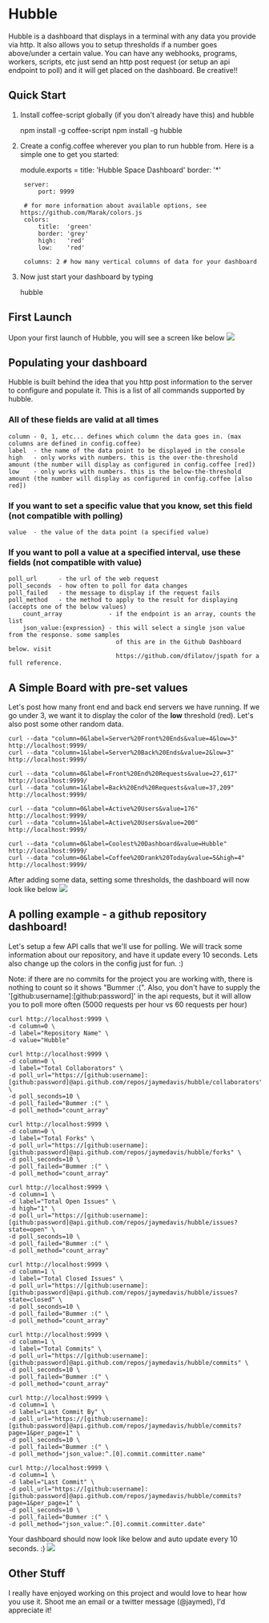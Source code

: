 Hubble
======

Hubble is a dashboard that displays in a terminal with any data you provide via http. It also allows you to setup thresholds if a number goes above/under a certain value. You can have any webhooks, programs, workers, scripts, etc just send an http post request (or setup an api endpoint to poll) and it will get placed on the dashboard. Be creative!!

Quick Start
-----------

1) Install coffee-script globally (if you don't already have this) and hubble
	
	npm install -g coffee-script
	npm install -g hubble

2) Create a config.coffee wherever you plan to run hubble from. Here is a simple one to get you started:

	module.exports =
		title:  'Hubble Space Dashboard'
		border: '*'

		server:
			port: 9999

		# for more information about available options, see https://github.com/Marak/colors.js
		colors:
			title:  'green'
			border: 'grey'   
			high:   'red'
			low:    'red'

		columns: 2 # how many vertical columns of data for your dashboard

3) Now just start your dashboard by typing
	
	hubble

First Launch
------------

Upon your first launch of Hubble, you will see a screen like below
<img src="https://raw.github.com/jaymedavis/hubble/master/screenshots/empty-dashboard.png" />

Populating your dashboard
-------------------------

Hubble is built behind the idea that you http post information to the server to configure and populate it. This is a list of all commands supported by hubble.

### All of these fields are valid at all times

	column - 0, 1, etc... defines which column the data goes in. (max columns are defined in config.coffee)
	label  - the name of the data point to be displayed in the console
	high   - only works with numbers. this is the over-the-threshold amount (the number will display as configured in config.coffee [red])
	low    - only works with numbers. this is the below-the-threshold amount (the number will display as configured in config.coffee [also red])

### If you want to set a specific value that you know, set this field (not compatible with polling)

	value  - the value of the data point (a specified value)

### If you want to poll a value at a specified interval, use these fields (not compatible with value)
				
	poll_url      - the url of the web request
	poll_seconds  - how often to poll for data changes
	poll_failed   - the message to display if the request fails
	poll_method   - the method to apply to the result for displaying (accepts one of the below values)
		count_array             - if the endpoint is an array, counts the list
		json_value:{expression} - this will select a single json value from the response. some samples
	                              of this are in the Github Dashboard below. visit 
	                              https://github.com/dfilatov/jspath for a full reference.

A Simple Board with pre-set values
----------------------------------

Let's post how many front end and back end servers we have running. If we go under 3, we want it to display the color of the **low** threshold (red). Let's also post some other random data.

	curl --data "column=0&label=Server%20Front%20Ends&value=4&low=3" http://localhost:9999/ 
	curl --data "column=1&label=Server%20Back%20Ends&value=2&low=3"  http://localhost:9999/

	curl --data "column=0&label=Front%20End%20Requests&value=27,617" http://localhost:9999/ 
	curl --data "column=1&label=Back%20End%20Requests&value=37,209"  http://localhost:9999/ 

	curl --data "column=0&label=Active%20Users&value=176" http://localhost:9999/
	curl --data "column=1&label=Active%20Users&value=200" http://localhost:9999/

	curl --data "column=0&label=Coolest%20Dashboard&value=Hubble"  http://localhost:9999/
	curl --data "column=0&label=Coffee%20Drank%20Today&value=5&high=4" http://localhost:9999/

After adding some data, setting some thresholds, the dashboard will now look like below
<img src="https://raw.github.com/jaymedavis/hubble/master/screenshots/somedata-dashboard.png" />

A polling example - a github repository dashboard!
--------------------------------------------------

Let's setup a few API calls that we'll use for polling. We will track some information about our repository, and have it update every 10 seconds. Lets also change up the colors in the config just for fun. :)

Note: if there are no commits for the project you are working with, there is nothing to count so it shows "Bummer :(". Also, you don't have to supply the '[github:username]:[github:password]' in the api requests, but it will allow you to poll more often (5000 requests per hour vs 60 requests per hour)

	curl http://localhost:9999 \
	-d column=0 \
	-d label="Repository Name" \
	-d value="Hubble"

	curl http://localhost:9999 \
	-d column=0 \
	-d label="Total Collaborators" \
	-d poll_url="https://[github:username]:[github:password]@api.github.com/repos/jaymedavis/hubble/collaborators" \
	-d poll_seconds=10 \
	-d poll_failed="Bummer :(" \
	-d poll_method="count_array"

	curl http://localhost:9999 \
	-d column=0 \
	-d label="Total Forks" \
	-d poll_url="https://[github:username]:[github:password]@api.github.com/repos/jaymedavis/hubble/forks" \
	-d poll_seconds=10 \
	-d poll_failed="Bummer :(" \
	-d poll_method="count_array"

	curl http://localhost:9999 \
	-d column=1 \
	-d label="Total Open Issues" \
	-d high="1" \
	-d poll_url="https://[github:username]:[github:password]@api.github.com/repos/jaymedavis/hubble/issues?state=open" \
	-d poll_seconds=10 \
	-d poll_failed="Bummer :(" \
	-d poll_method="count_array"

	curl http://localhost:9999 \
	-d column=1 \
	-d label="Total Closed Issues" \
	-d poll_url="https://[github:username]:[github:password]@api.github.com/repos/jaymedavis/hubble/issues?state=closed" \
	-d poll_seconds=10 \
	-d poll_failed="Bummer :(" \
	-d poll_method="count_array"

	curl http://localhost:9999 \
	-d column=1 \
	-d label="Total Commits" \
	-d poll_url="https://[github:username]:[github:password]@api.github.com/repos/jaymedavis/hubble/commits" \
	-d poll_seconds=10 \
	-d poll_failed="Bummer :(" \
	-d poll_method="count_array"

	curl http://localhost:9999 \
	-d column=1 \
	-d label="Last Commit By" \
	-d poll_url="https://[github:username]:[github:password]@api.github.com/repos/jaymedavis/hubble/commits?page=1&per_page=1" \
	-d poll_seconds=10 \
	-d poll_failed="Bummer :(" \
	-d poll_method="json_value:^.[0].commit.committer.name"

	curl http://localhost:9999 \
	-d column=1 \
	-d label="Last Commit" \
	-d poll_url="https://[github:username]:[github:password]@api.github.com/repos/jaymedavis/hubble/commits?page=1&per_page=1" \
	-d poll_seconds=10 \
	-d poll_failed="Bummer :(" \
	-d poll_method="json_value:^.[0].commit.committer.date"


Your dashboard should now look like below and auto update every 10 seconds. :)
<img src="https://raw.github.com/jaymedavis/hubble/master/screenshots/github-dashboard.png" />

Other Stuff
-----------

I really have enjoyed working on this project and would love to hear how you use it. Shoot me an email or a twitter message (@jaymed), I'd appreciate it!